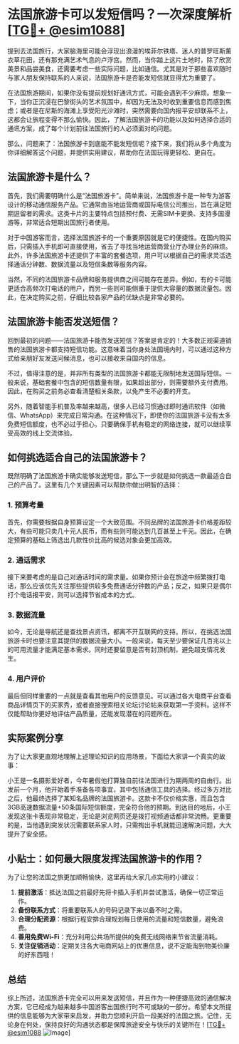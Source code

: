 # 法国旅游卡可以发短信吗？一次深度解析[[TG💪+ @esim1088](https://t.me/s/esim1088)]

提到去法国旅行，大家脑海里可能会浮现出浪漫的埃菲尔铁塔、迷人的普罗旺斯薰衣草花田，还有那充满艺术气息的卢浮宫。然而，当你踏上这片土地时，除了欣赏美景和品尝美食，还需要考虑一些实际问题，比如通信。尤其是对于那些喜欢随时与家人朋友保持联系的人来说，法国旅游卡是否能发短信就显得尤为重要了。

在法国旅游期间，如果你没有提前规划好通讯方式，可能会遇到不少麻烦。想象一下，当你正沉浸在巴黎街头的艺术氛围中，却因为无法及时收到重要信息而感到焦虑；或者是在尼斯的海滩上享受阳光沙滩时，突然需要向国内报平安却联系不上，这都会让旅程变得不那么愉快。因此，了解法国旅游卡的功能以及如何选择合适的通讯方案，成了每个计划前往法国旅行的人必须面对的问题。

那么，问题来了：法国旅游卡到底能不能发短信呢？接下来，我们将从多个角度为你详细解答这个问题，并提供实用建议，帮助你在法国玩得更轻松、更自在。

## 法国旅游卡是什么？

首先，我们需要明确什么是“法国旅游卡”。简单来说，法国旅游卡是一种专为游客设计的移动通信服务产品。它通常由当地运营商或国际电信公司推出，旨在满足短期逗留者的需求。这类卡片的主要特点包括预付费、无需SIM卡更换、支持多国漫游等，非常适合短期出国旅行者使用。

对于中国游客而言，选择法国旅游卡的一个重要原因就是它的便捷性。在国内购买后，只需插入手机即可直接使用，省去了寻找当地运营商营业厅办理业务的麻烦。此外，许多法国旅游卡还提供了丰富的套餐选项，用户可以根据自己的需求灵活选择通话分钟数、数据流量以及短信条数等服务内容。

当然，不同的法国旅游卡品牌和服务提供商之间可能存在差异。例如，有的卡可能更适合高频次打电话的用户，而另一些则可能侧重于提供大容量的数据流量包。因此，在决定购买之前，仔细比较各家产品的优缺点是非常必要的。

## 法国旅游卡能否发送短信？

回到最初的问题——法国旅游卡能否发送短信？答案是肯定的！大多数正规渠道销售的法国旅游卡都支持短信功能。这意味着当你身处法国境内时，可以通过这种方式给亲朋好友发送问候消息，也可以接收来自国内的信息。

不过，值得注意的是，并非所有类型的法国旅游卡都能无限制地发送国际短信。一般来说，基础套餐中包含的短信数量有限，如果超出部分，则需要额外支付费用。因此，在购买之前务必查看清楚相关条款，以免产生不必要的开支。

另外，随着智能手机普及率越来越高，很多人已经习惯通过即时通讯软件（如微信、WhatsApp）来完成日常沟通。在这种情况下，即使你的法国旅游卡没有太多免费短信额度，也不必过于担心。只要确保手机有稳定的网络连接，就可以继续享受高效的线上交流体验。

## 如何挑选适合自己的法国旅游卡？

既然明确了法国旅游卡确实能够发送短信，那么下一步就是如何挑选一款最适合自己的产品了。这里有几个关键因素可以帮助你做出明智的选择：

### 1. 预算考量

首先，你需要根据自身预算设定一个大致范围。不同品牌的法国旅游卡价格差距较大，有些可能只卖几十元人民币，而有些则可能达到几百甚至上千元。因此，在确定预算的基础上筛选出几款性价比高的候选对象会更加高效。

### 2. 通话需求

接下来要考虑的是自己对通话时间的需求量。如果你预计会在旅途中频繁拨打电话，那么应该优先关注那些提供较多免费通话分钟数的产品；反之，如果只是偶尔打个电话报平安，则可以选择节省成本的方式。

### 3. 数据流量

如今，无论是导航还是查找景点资讯，都离不开互联网的支持。所以，在挑选法国旅游卡时也要注意其提供的数据流量大小。一般来说，每天至少要保证几百兆以上的可用流量才能满足基本需求。同时还要留意是否有封顶机制，避免超支情况发生。

### 4. 用户评价

最后但同样重要的一点就是查看其他用户的反馈意见。可以通过各大电商平台查看商品详情页下的买家秀，或者直接搜索相关论坛讨论帖来获取第一手资料。这样不仅能帮助你更好地评估产品质量，还能发现潜在的问题所在。

## 实际案例分享

为了让大家更直观地理解上述理论知识的应用场景，下面给大家讲一个真实的故事：

小王是一名摄影爱好者，今年暑假他打算独自前往法国进行为期两周的自由行。出发前一个月，他开始着手准备各项事宜，其中包括通信工具的选择。经过多方对比之后，他最终选择了某知名品牌的法国旅游卡。这款卡不仅价格实惠，而且包含3GB高速数据流量+50条国际短信额度，完全符合他的预期。到达目的地后，小王发现这张卡表现非常稳定，无论是浏览网页还是拨打视频通话都非常流畅。更重要的是，当他遇到突发状况需要联系家人时，只需掏出手机就能迅速解决问题，大大提升了安全感。

## 小贴士：如何最大限度发挥法国旅游卡的作用？

为了让您的法国之旅更加顺畅愉快，这里再给大家几点实用的小建议：

1. **提前激活**：抵达法国之前最好先将卡插入手机并尝试激活，确保一切正常运作。
2. **备份联系方式**：将重要联系人的号码记录下来以备不时之需。
3. **合理分配资源**：根据行程安排合理规划每日使用的流量和短信数量，避免浪费。
4. **善用免费Wi-Fi**：充分利用公共场所提供的免费无线网络来节省流量消耗。
5. **关注促销活动**：定期关注各大电商网站上的优惠信息，说不定能淘到物美价廉的好东西哦！

## 总结

综上所述，法国旅游卡完全可以用来发送短信，并且作为一种便捷高效的通信解决方案，它已经成为越来越多中国游客出国旅行时不可或缺的一部分。希望本文所提供的信息能够为大家带来启发，并助力您顺利开启一段美好的法国之旅。记住，无论身在何处，保持良好的沟通状态都是保障旅途安全与快乐的关键所在！[[TG💪+ @esim1088](https://t.me/s/esim1088) ![Image](https://i.postimg.cc/4NQfJmqS/Snipaste-2025-05-13-00-14-12.png)]